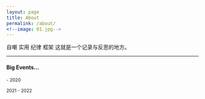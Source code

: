 ```yaml
---
layout: page
title: About
permalink: /about/
<!--image: 01.jpg-->
---
```


自嘲
实用
纪律
框架
这就是一个记录与反思的地方。

***

#### Big Events...
<small> - 2020</small>

<small>2021 - 2022</small>

